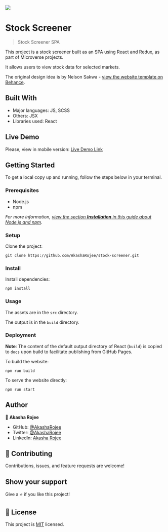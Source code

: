 ![](https://img.shields.io/badge/Microverse-blueviolet)

# Stock Screener

> Stock Screener SPA

<!-- ![screenshot](screenshot-mobile.png) -->

This project is a stock screener built as an SPA using React and Redux, as part of Microverse projects.

It allows users to view stock data for selected markets.

The original design idea is by Nelson Sakwa - [view the website template on Behance](https://www.behance.net/gallery/31579789/Ballhead-App-(Free-PSDs)).

## Built With

- Major languages: JS, SCSS
- Others: JSX
- Libraries used: React

## Live Demo

Please, view in mobile version: [Live Demo Link](https://AkashaRojee.github.io/stock-screener)

## Getting Started

To get a local copy up and running, follow the steps below in your terminal.

### Prerequisites

- Node.js
- npm

_For more information, <a href="https://www.akasharojee.codes/2021/06/20/intro-to-nodejs-and-npm.html" target="_blank">view the section **Installation** in this guide about Node.js and npm</a>._

### Setup

Clone the project:

```
git clone https://github.com/AkashaRojee/stock-screener.git
```

### Install

Install dependencies:

```
npm install
```

### Usage

The assets are in the `src` directory.

The output is in the `build` directory.

### Deployment

**Note**: The content of the default output directory of React (`build`) is copied to `docs` upon build to facilitate publishing from GitHub Pages.

To build the website:

```
npm run build
```

To serve the website directly:

```
npm run start
```

## Author

👤 **Akasha Rojee**

- GitHub: [@AkashaRojee](https://github.com/AkashaRojee)
- Twitter: [@AkashaRojee](https://twitter.com/AkashaRojee)
- LinkedIn: [Akasha Rojee](https://linkedin.com/in/AkashaRojee)

## 🤝 Contributing

Contributions, issues, and feature requests are welcome!

<!-- Feel free to check the [issues page](/../../../issues) -->

## Show your support

Give a ⭐️ if you like this project!

## 📝 License

This project is [MIT](./MIT.md) licensed.

